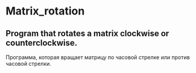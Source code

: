 # Matrix_rotation

Program that rotates a matrix clockwise or counterclockwise.
---
Программа, которая вращает матрицу по часовой стрелке или против часовой стрелки.
